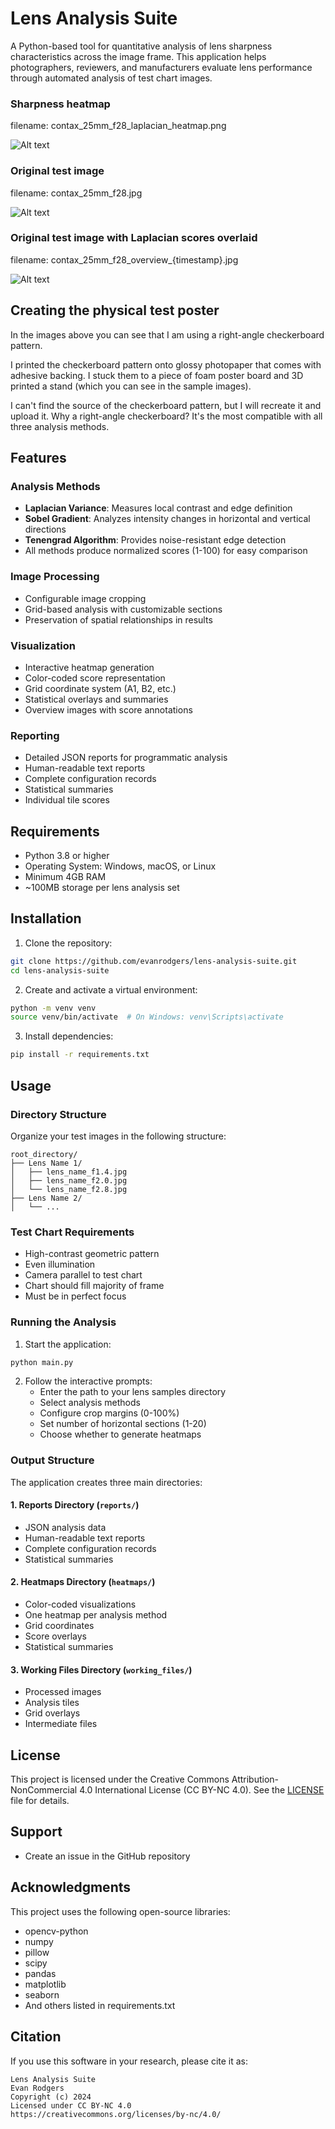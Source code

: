 # Lens Analysis Suite

A Python-based tool for quantitative analysis of lens sharpness characteristics across the image frame. This application helps photographers, reviewers, and manufacturers evaluate lens performance through automated analysis of test chart images.

### Sharpness heatmap

filename: contax_25mm_f28_laplacian_heatmap.png

![Alt text](/docs/contax_25mm_f28_laplacian_heatmap.png)

### Original test image

filename: contax_25mm_f28.jpg

![Alt text](/docs/contax_25mm_f28_cropped.jpg)

### Original test image with Laplacian scores overlaid

filename: contax_25mm_f28_overview_{timestamp}.jpg

![Alt text](/docs/contax_25mm_f28_overview_20241204151729.jpg)

## Creating the physical test poster

In the images above you can see that I am using a right-angle checkerboard pattern.

I printed the checkerboard pattern onto glossy photopaper that comes with adhesive backing.
I stuck them to a piece of foam poster board and 3D printed a stand (which you can see in the sample images).

I can't find the source of the checkerboard pattern, but I will recreate it and upload it.
Why a right-angle checkerboard? It's the most compatible with all three analysis methods.

## Features

### Analysis Methods
- **Laplacian Variance**: Measures local contrast and edge definition
- **Sobel Gradient**: Analyzes intensity changes in horizontal and vertical directions
- **Tenengrad Algorithm**: Provides noise-resistant edge detection
- All methods produce normalized scores (1-100) for easy comparison

### Image Processing
- Configurable image cropping
- Grid-based analysis with customizable sections
- Preservation of spatial relationships in results

### Visualization
- Interactive heatmap generation
- Color-coded score representation
- Grid coordinate system (A1, B2, etc.)
- Statistical overlays and summaries
- Overview images with score annotations

### Reporting
- Detailed JSON reports for programmatic analysis
- Human-readable text reports
- Complete configuration records
- Statistical summaries
- Individual tile scores

## Requirements

- Python 3.8 or higher
- Operating System: Windows, macOS, or Linux
- Minimum 4GB RAM
- ~100MB storage per lens analysis set

## Installation

1. Clone the repository:
```bash
git clone https://github.com/evanrodgers/lens-analysis-suite.git
cd lens-analysis-suite
```

2. Create and activate a virtual environment:
```bash
python -m venv venv
source venv/bin/activate  # On Windows: venv\Scripts\activate
```

3. Install dependencies:
```bash
pip install -r requirements.txt
```

## Usage

### Directory Structure
Organize your test images in the following structure:
```
root_directory/
├── Lens Name 1/
│   ├── lens_name_f1.4.jpg
│   ├── lens_name_f2.0.jpg
│   └── lens_name_f2.8.jpg
├── Lens Name 2/
│   └── ...
```

### Test Chart Requirements
- High-contrast geometric pattern
- Even illumination
- Camera parallel to test chart
- Chart should fill majority of frame
- Must be in perfect focus

### Running the Analysis

1. Start the application:
```bash
python main.py
```

2. Follow the interactive prompts:
   - Enter the path to your lens samples directory
   - Select analysis methods
   - Configure crop margins (0-100%)
   - Set number of horizontal sections (1-20)
   - Choose whether to generate heatmaps

### Output Structure

The application creates three main directories:

#### 1. Reports Directory (`reports/`)
- JSON analysis data
- Human-readable text reports
- Complete configuration records
- Statistical summaries

#### 2. Heatmaps Directory (`heatmaps/`)
- Color-coded visualizations
- One heatmap per analysis method
- Grid coordinates
- Score overlays
- Statistical summaries

#### 3. Working Files Directory (`working_files/`)
- Processed images
- Analysis tiles
- Grid overlays
- Intermediate files

## License

This project is licensed under the Creative Commons Attribution-NonCommercial 4.0 International License (CC BY-NC 4.0). See the [LICENSE](LICENSE) file for details.

## Support

- Create an issue in the GitHub repository

## Acknowledgments

This project uses the following open-source libraries:
- opencv-python
- numpy
- pillow
- scipy
- pandas
- matplotlib
- seaborn
- And others listed in requirements.txt

## Citation

If you use this software in your research, please cite it as:
```
Lens Analysis Suite
Evan Rodgers
Copyright (c) 2024
Licensed under CC BY-NC 4.0
https://creativecommons.org/licenses/by-nc/4.0/
```
